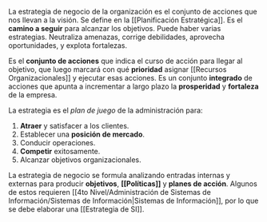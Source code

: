 La estrategia de negocio de la organización es el conjunto de acciones que nos llevan a la visión. Se define en la [[Planificación Estratégica]]. Es el **camino a seguir** para alcanzar los objetivos. Puede haber varias estrategias. Neutraliza amenazas, corrige debilidades, aprovecha oportunidades, y explota fortalezas.

Es el **conjunto de acciones** que indica el curso de acción para llegar al objetivo, que luego marcará con qué **prioridad** asignar [[Recursos Organizacionales]] y ejecutar esas acciones. Es un conjunto **integrado** de acciones que apunta a incrementar a largo plazo la **prosperidad** y **fortaleza** de la empresa. 

La estrategia es el *plan de juego* de la administración para:

1. **Atraer** y satisfacer a los clientes.
2. Establecer una **posición de mercado**.
3. Conducir operaciones.
4. **Competir** exitosamente.
5. Alcanzar objetivos organizacionales.

La estrategia de negocio se formula analizando entradas internas y externas para producir **objetivos**, **[[Políticas]]** y **planes de acción**. Algunos de estos requieren [[4to Nivel/Administración de Sistemas de Información/Sistemas de Información|Sistemas de Información]], por lo que se debe elaborar una [[Estrategia de SI]].
